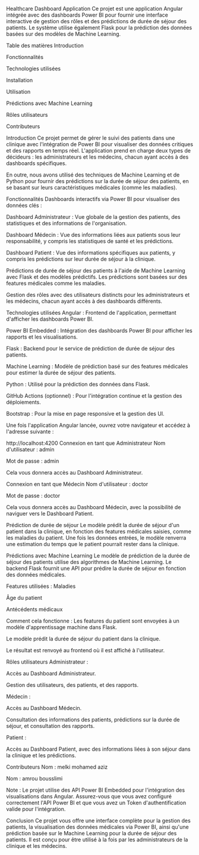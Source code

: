 Healthcare Dashboard Application
Ce projet est une application Angular intégrée avec des dashboards Power BI pour fournir une interface interactive de gestion des rôles et des prédictions de durée de séjour des patients. Le système utilise également Flask pour la prédiction des données basées sur des modèles de Machine Learning.

Table des matières
Introduction

Fonctionnalités

Technologies utilisées

Installation

Utilisation

Prédictions avec Machine Learning

Rôles utilisateurs

Contributeurs

Introduction
Ce projet permet de gérer le suivi des patients dans une clinique avec l'intégration de Power BI pour visualiser des données critiques et des rapports en temps réel. L'application prend en charge deux types de décideurs : les administrateurs et les médecins, chacun ayant accès à des dashboards spécifiques.

En outre, nous avons utilisé des techniques de Machine Learning et de Python pour fournir des prédictions sur la durée de séjour des patients, en se basant sur leurs caractéristiques médicales (comme les maladies).

Fonctionnalités
Dashboards interactifs via Power BI pour visualiser des données clés :

Dashboard Administrateur : Vue globale de la gestion des patients, des statistiques et des informations de l'organisation.

Dashboard Médecin : Vue des informations liées aux patients sous leur responsabilité, y compris les statistiques de santé et les prédictions.

Dashboard Patient : Vue des informations spécifiques aux patients, y compris les prédictions sur leur durée de séjour à la clinique.

Prédictions de durée de séjour des patients à l'aide de Machine Learning avec Flask et des modèles prédictifs. Les prédictions sont basées sur des features médicales comme les maladies.

Gestion des rôles avec des utilisateurs distincts pour les administrateurs et les médecins, chacun ayant accès à des dashboards différents.

Technologies utilisées
Angular : Frontend de l'application, permettant d'afficher les dashboards Power BI.

Power BI Embedded : Intégration des dashboards Power BI pour afficher les rapports et les visualisations.

Flask : Backend pour le service de prédiction de durée de séjour des patients.

Machine Learning : Modèle de prédiction basé sur des features médicales pour estimer la durée de séjour des patients.

Python : Utilisé pour la prédiction des données dans Flask.

GitHub Actions (optionnel) : Pour l'intégration continue et la gestion des déploiements.

Bootstrap : Pour la mise en page responsive et la gestion des UI.

Une fois l'application Angular lancée, ouvrez votre navigateur et accédez à l'adresse suivante :


http://localhost:4200
Connexion en tant que Administrateur
Nom d'utilisateur : admin

Mot de passe : admin

Cela vous donnera accès au Dashboard Administrateur.

Connexion en tant que Médecin
Nom d'utilisateur : doctor

Mot de passe : doctor

Cela vous donnera accès au Dashboard Médecin, avec la possibilité de naviguer vers le Dashboard Patient.

Prédiction de durée de séjour
Le modèle prédit la durée de séjour d'un patient dans la clinique, en fonction des features médicales saisies, comme les maladies du patient. Une fois les données entrées, le modèle renverra une estimation du temps que le patient pourrait rester dans la clinique.

Prédictions avec Machine Learning
Le modèle de prédiction de la durée de séjour des patients utilise des algorithmes de Machine Learning. Le backend Flask fournit une API pour prédire la durée de séjour en fonction des données médicales.

Features utilisées :
Maladies

Âge du patient

Antécédents médicaux

Comment cela fonctionne :
Les features du patient sont envoyées à un modèle d'apprentissage machine dans Flask.

Le modèle prédit la durée de séjour du patient dans la clinique.

Le résultat est renvoyé au frontend où il est affiché à l'utilisateur.

Rôles utilisateurs
Administrateur :

Accès au Dashboard Administrateur.

Gestion des utilisateurs, des patients, et des rapports.

Médecin :

Accès au Dashboard Médecin.

Consultation des informations des patients, prédictions sur la durée de séjour, et consultation des rapports.

Patient :

Accès au Dashboard Patient, avec des informations liées à son séjour dans la clinique et les prédictions.

Contributeurs
Nom : melki mohamed aziz 

Nom : amrou bousslimi 

Note :
Le projet utilise des API Power BI Embedded pour l'intégration des visualisations dans Angular. Assurez-vous que vous avez configuré correctement l'API Power BI et que vous avez un Token d'authentification valide pour l'intégration.

Conclusion
Ce projet vous offre une interface complète pour la gestion des patients, la visualisation des données médicales via Power BI, ainsi qu'une prédiction basée sur le Machine Learning pour la durée de séjour des patients. Il est conçu pour être utilisé à la fois par les administrateurs de la clinique et les médecins.

